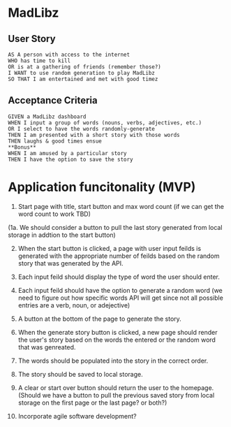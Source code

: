 # MadLibz

## User Story

```
AS A person with access to the internet
WHO has time to kill
OR is at a gathering of friends (remember those?)
I WANT to use random generation to play MadLibz
SO THAT I am entertained and met with good timez
```

## Acceptance Criteria

```
GIVEN a MadLibz dashboard 
WHEN I input a group of words (nouns, verbs, adjectives, etc.)
OR I select to have the words randomly-generate
THEN I am presented with a short story with those words
THEN laughs & good times ensue 
**Bonus**
WHEN I am amused by a particular story
THEN I have the option to save the story
```

# Application funcitonality (MVP)

1. Start page with title, start button and max word count (if we can get the word count to work TBD)

(1a. We should consider a button to pull the last story generated from local storage in addtion to the start button)

2. When the start button is clicked, a page with user input feilds is generated with the appropriate number of feilds based on the random story that was generated by the API.

3. Each input feild should display the type of word the user should enter.

4. Each input feild should have the option to generate a random word (we need to figure out how specific words API will get since not all possible entries are a verb, noun, or adejective)

5. A button at the bottom of the page to generate the story.

6. When the generate story button is clicked, a new page should render the user's story based on the words the entered or the random word that was genreated.

7. The words should be populated into the story in the correct order.

8. The story should be saved to local storage.

9. A clear or start over button should return the user to the homepage. (Should we have a button to pull the previous saved story from local storage on the first page or the last page? or both?)

10. Incorporate agile software development?
